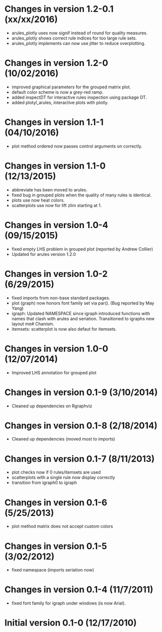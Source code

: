# Changes in version 1.2-0.1 (xx/xx/2016)

* arules_plotly uses now signif instead of round for quality measures. 
* arules_plotly shows correct rule indices for too large rule sets. 
* arules_plotly implements can now use jitter to reduce overplotting.

# Changes in version 1.2-0 (10/02/2016)

* improved graphical parameters for the grouped matrix plot.
* default color scheme is now a grey-red ramp.
* added inspectDT for interactive rules inspection using package DT.
* added plotyl_arules, interactive plots with plotly.

# Changes in version 1.1-1 (04/10/2016)

* plot method ordered now passes control arguments on correctly.

# Changes in version 1.1-0 (12/13/2015)

* abbreviate has been moved to arules. 
* fixed bug in grouped plots when the quality of many rules is identical.
* plots use now heat colors. 
* scatterplots use now for lift zlim starting at 1.

# Changes in version 1.0-4 (09/15/2015)

* fixed empty LHS problem in grouped plot (reported by Andrew Collier)
* Updated for arules version 1.2.0

# Changes in version 1.0-2 (6/29/2015)

* fixed imports from non-base standard packages.
* plot (graph) now honors font family set via par(). 
      (Bug reported by May Yang) 
* igraph: Updated NAMESPACE since igraph introduced functions with 
      names that clash with arules and seriation. 
      Transitioned to igraphs new layout me# Chanism. 
* itemsets: scatterplot is now also defaut for itemsets.

# Changes in version 1.0-0 (12/07/2014)

* Improved LHS annotation for grouped plot

# Changes in version 0.1-9 (3/10/2014)

* Cleaned up dependencies on Rgraphviz

# Changes in version 0.1-8 (2/18/2014)

* Cleaned up dependencies (moved most to imports)

# Changes in version 0.1-7 (8/11/2013)

* plot checks now if 0 rules/itemsets are used
* scatterplots with a single rule now display correctly
* transition from igraph0 to igraph

# Changes in version 0.1-6 (5/25/2013)

* plot method matrix does not accept custom colors 

# Changes in version 0.1-5 (3/02/2012)

* fixed namespace (imports seriation now)

# Changes in version 0.1-4 (11/7/2011)

* fixed font family for igraph under windows (is now Arial).

# Initial version 0.1-0 (12/17/2010)
